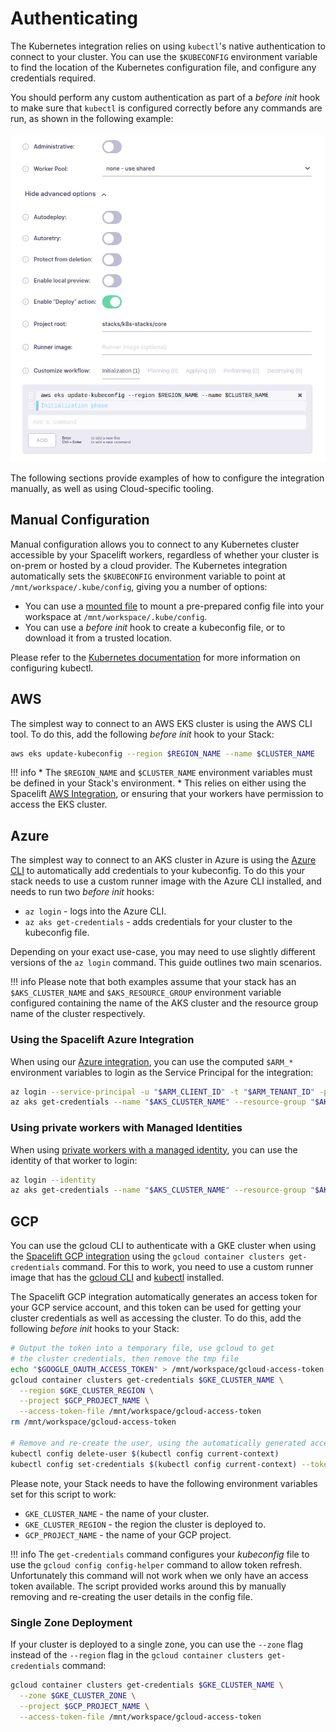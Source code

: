 # Authenticating

The Kubernetes integration relies on using `kubectl`'s native authentication to connect to your cluster. You can use the `$KUBECONFIG` environment variable to find the location of the Kubernetes configuration file, and configure any credentials required.

You should perform any custom authentication as part of a _before init_ hook to make sure that `kubectl` is configured correctly before any commands are run, as shown in the following example:

![](<../../assets/screenshots/image (110).png>)

The following sections provide examples of how to configure the integration manually, as well as using Cloud-specific tooling.

## Manual Configuration

Manual configuration allows you to connect to any Kubernetes cluster accessible by your Spacelift workers, regardless of whether your cluster is on-prem or hosted by a cloud provider. The Kubernetes integration automatically sets the `$KUBECONFIG` environment variable to point at `/mnt/workspace/.kube/config`, giving you a number of options:

* You can use a [mounted file](../../concepts/configuration/environment.md#mounted-files) to mount a pre-prepared config file into your workspace at `/mnt/workspace/.kube/config`.
* You can use a _before init_ hook to create a kubeconfig file, or to download it from a trusted location.

Please refer to the [Kubernetes documentation](https://kubernetes.io/docs/tasks/access-application-cluster/configure-access-multiple-clusters/) for more information on configuring kubectl.

## AWS

The simplest way to connect to an AWS EKS cluster is using the AWS CLI tool. To do this, add the following _before init_ hook to your Stack:

```bash
aws eks update-kubeconfig --region $REGION_NAME --name $CLUSTER_NAME
```

!!! info
    * The `$REGION_NAME` and `$CLUSTER_NAME` environment variables must be defined in your Stack's environment.
    * This relies on either using the Spacelift [AWS Integration](../../integrations/cloud-providers/aws.md), or ensuring that your workers have permission to access the EKS cluster.

## Azure

The simplest way to connect to an AKS cluster in Azure is using the [Azure CLI](https://docs.microsoft.com/en-us/cli/azure/) to automatically add credentials to your kubeconfig. To do this your stack needs to use a custom runner image with the Azure CLI installed, and needs to run two _before init_ hooks:

* `az login` - logs into the Azure CLI.
* `az aks get-credentials` - adds credentials for your cluster to the kubeconfig file.

Depending on your exact use-case, you may need to use slightly different versions of the `az login` command. This guide outlines two main scenarios.

!!! info
    Please note that both examples assume that your stack has an `$AKS_CLUSTER_NAME` and `$AKS_RESOURCE_GROUP` environment variable configured containing the name of the AKS cluster and the resource group name of the cluster respectively.

### Using the Spacelift Azure Integration

When using our [Azure integration](../../integrations/cloud-providers/azure.md#spacelift-managed-integration), you can use the computed `$ARM_*` environment variables to login as the Service Principal for the integration:

```bash
az login --service-principal -u "$ARM_CLIENT_ID" -t "$ARM_TENANT_ID" -p "$ARM_CLIENT_SECRET"
az aks get-credentials --name "$AKS_CLUSTER_NAME" --resource-group "$AKS_RESOURCE_GROUP"
```

### Using private workers with Managed Identities

When using [private workers with a managed identity](../../integrations/cloud-providers/azure.md#managed-identities), you can use the identity of that worker to login:

```bash
az login --identity
az aks get-credentials --name "$AKS_CLUSTER_NAME" --resource-group "$AKS_RESOURCE_GROUP"
```

## GCP

You can use the gcloud CLI to authenticate with a GKE cluster when using the [Spacelift GCP integration](../../integrations/cloud-providers/gcp.md) using the `gcloud container clusters get-credentials` command. For this to work, you need to use a custom runner image that has the [gcloud CLI](https://cloud.google.com/sdk/gcloud) and [kubectl](https://kubernetes.io/docs/tasks/tools/#kubectl) installed.

The Spacelift GCP integration automatically generates an access token for your GCP service account, and this token can be used for getting your cluster credentials as well as accessing the cluster. To do this, add the following _before init_ hooks to your Stack:

```bash
# Output the token into a temporary file, use gcloud to get
# the cluster credentials, then remove the tmp file
echo "$GOOGLE_OAUTH_ACCESS_TOKEN" > /mnt/workspace/gcloud-access-token
gcloud container clusters get-credentials $GKE_CLUSTER_NAME \
  --region $GKE_CLUSTER_REGION \
  --project $GCP_PROJECT_NAME \
  --access-token-file /mnt/workspace/gcloud-access-token
rm /mnt/workspace/gcloud-access-token

# Remove and re-create the user, using the automatically generated access token
kubectl config delete-user $(kubectl config current-context)
kubectl config set-credentials $(kubectl config current-context) --token=$GOOGLE_OAUTH_ACCESS_TOKEN
```

Please note, your Stack needs to have the following environment variables set for this script to work:

* `GKE_CLUSTER_NAME` - the name of your cluster.
* `GKE_CLUSTER_REGION` - the region the cluster is deployed to.
* `GCP_PROJECT_NAME` - the name of your GCP project.

!!! info
    The `get-credentials` command configures your _kubeconfig_ file to use the `gcloud config config-helper` command to allow token refresh. Unfortunately this command will not work when we only have an access token available. The script provided works around this by manually removing and re-creating the user details in the config file.

### Single Zone Deployment

If your cluster is deployed to a single zone, you can use the `--zone` flag instead of the `--region` flag in the `gcloud container clusters get-credentials` command:

```bash
gcloud container clusters get-credentials $GKE_CLUSTER_NAME \
  --zone $GKE_CLUSTER_ZONE \
  --project $GCP_PROJECT_NAME \
  --access-token-file /mnt/workspace/gcloud-access-token
```
